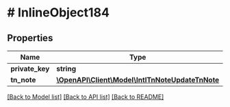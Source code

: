 # # InlineObject184

## Properties

Name | Type | Description | Notes
------------ | ------------- | ------------- | -------------
**private_key** | **string** |  | [optional]
**tn_note** | [**\OpenAPI\Client\Model\IntlTnNoteUpdateTnNote**](IntlTnNoteUpdateTnNote.md) |  | [optional]

[[Back to Model list]](../../README.md#models) [[Back to API list]](../../README.md#endpoints) [[Back to README]](../../README.md)
